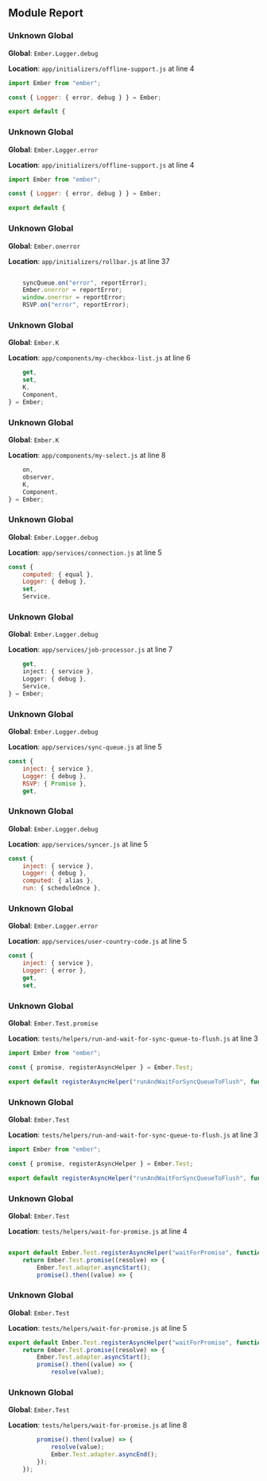 ## Module Report
### Unknown Global

**Global**: `Ember.Logger.debug`

**Location**: `app/initializers/offline-support.js` at line 4

```js
import Ember from "ember";

const { Logger: { error, debug } } = Ember;

export default {
```

### Unknown Global

**Global**: `Ember.Logger.error`

**Location**: `app/initializers/offline-support.js` at line 4

```js
import Ember from "ember";

const { Logger: { error, debug } } = Ember;

export default {
```

### Unknown Global

**Global**: `Ember.onerror`

**Location**: `app/initializers/rollbar.js` at line 37

```js

    syncQueue.on("error", reportError);
    Ember.onerror = reportError;
    window.onerror = reportError;
    RSVP.on("error", reportError);
```

### Unknown Global

**Global**: `Ember.K`

**Location**: `app/components/my-checkbox-list.js` at line 6

```js
    get,
    set,
    K,
    Component,
} = Ember;
```

### Unknown Global

**Global**: `Ember.K`

**Location**: `app/components/my-select.js` at line 8

```js
    on,
    observer,
    K,
    Component,
} = Ember;
```

### Unknown Global

**Global**: `Ember.Logger.debug`

**Location**: `app/services/connection.js` at line 5

```js
const {
    computed: { equal },
    Logger: { debug },
    set,
    Service,
```

### Unknown Global

**Global**: `Ember.Logger.debug`

**Location**: `app/services/job-processor.js` at line 7

```js
    get,
    inject: { service },
    Logger: { debug },
    Service,
} = Ember;
```

### Unknown Global

**Global**: `Ember.Logger.debug`

**Location**: `app/services/sync-queue.js` at line 5

```js
const {
    inject: { service },
    Logger: { debug },
    RSVP: { Promise },
    get,
```

### Unknown Global

**Global**: `Ember.Logger.debug`

**Location**: `app/services/syncer.js` at line 5

```js
const {
    inject: { service },
    Logger: { debug },
    computed: { alias },
    run: { scheduleOnce },
```

### Unknown Global

**Global**: `Ember.Logger.error`

**Location**: `app/services/user-country-code.js` at line 5

```js
const {
    inject: { service },
    Logger: { error },
    get,
    set,
```

### Unknown Global

**Global**: `Ember.Test.promise`

**Location**: `tests/helpers/run-and-wait-for-sync-queue-to-flush.js` at line 3

```js
import Ember from "ember";

const { promise, registerAsyncHelper } = Ember.Test;

export default registerAsyncHelper("runAndWaitForSyncQueueToFlush", function (app, action) {
```

### Unknown Global

**Global**: `Ember.Test`

**Location**: `tests/helpers/run-and-wait-for-sync-queue-to-flush.js` at line 3

```js
import Ember from "ember";

const { promise, registerAsyncHelper } = Ember.Test;

export default registerAsyncHelper("runAndWaitForSyncQueueToFlush", function (app, action) {
```

### Unknown Global

**Global**: `Ember.Test`

**Location**: `tests/helpers/wait-for-promise.js` at line 4

```js

export default Ember.Test.registerAsyncHelper("waitForPromise", function (app, promise) {
    return Ember.Test.promise((resolve) => {
        Ember.Test.adapter.asyncStart();
        promise().then((value) => {
```

### Unknown Global

**Global**: `Ember.Test`

**Location**: `tests/helpers/wait-for-promise.js` at line 5

```js
export default Ember.Test.registerAsyncHelper("waitForPromise", function (app, promise) {
    return Ember.Test.promise((resolve) => {
        Ember.Test.adapter.asyncStart();
        promise().then((value) => {
            resolve(value);
```

### Unknown Global

**Global**: `Ember.Test`

**Location**: `tests/helpers/wait-for-promise.js` at line 8

```js
        promise().then((value) => {
            resolve(value);
            Ember.Test.adapter.asyncEnd();
        });
    });
```
